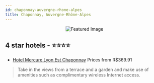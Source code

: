 ```yaml
---
id: chaponnay-auvergne-rhone-alpes
title: Chaponnay, Auvergne-Rhône-Alpes
---
```


<center><img src="https://i.travelapi.com/hotels/2000000/1230000/1222400/1222307/4bc6c382_z.jpg" alt="Featured Image" /></center>


##  4 star hotels - ⭐️⭐️⭐️⭐️

-    [Hotel Mercure Lyon Est Chaponnay](https://us.hurb.com/hotels/chaponnay/hotel-mercure-lyon-est-chaponnay-JNP-JP780094?cmp=18055) Prices from R$369.91
   > Take in the views from a terrace and a garden and make use of amenities such as complimentary wireless Internet access.
